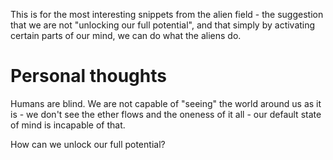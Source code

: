 This is for the most interesting snippets from the alien field - the suggestion that we are not "unlocking our full potential", and that simply by activating certain parts of our mind, we can do what the aliens do.

# Personal thoughts

Humans are blind. We are not capable of "seeing" the world around us as it is - we don't see the ether flows and the oneness of it all - our default state of mind is incapable of that.

How can we unlock our full potential?